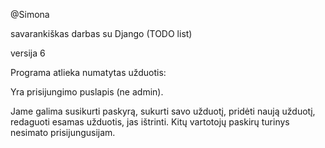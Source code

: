 @Simona

savarankiškas darbas su Django (TODO list)

versija 6

Programa atlieka numatytas užduotis:

Yra prisijungimo puslapis (ne admin).

Jame galima susikurti paskyrą, sukurti 
savo užduotį, pridėti naują užduotį,
redaguoti esamas užduotis, jas ištrinti.
Kitų vartotojų paskirų turinys nesimato prisijungusijam.


